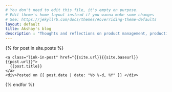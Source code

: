 ```yaml
---
# You don't need to edit this file, it's empty on purpose.
# Edit theme's home layout instead if you wanna make some changes
# See: https://jekyllrb.com/docs/themes/#overriding-theme-defaults
layout: default
title: Akshay's blog
description : "Thoughts and reflections on product management, productivity, goals and happy life"
---
```

{% for post in site.posts %}
  <div id="post-short">
     
    <a class="link-in-post" href="{{site.url}}{{site.baseurl}}{{post.url}}">
      {{post.title}}
    </a>
    <div>Posted on {{ post.date | date: "%b %-d, %Y" }} </div>
  </div>
{% endfor %}
